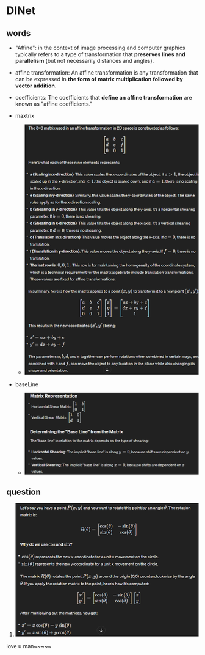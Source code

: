 # DINet

## words

- "Affine": in the context of image processing and computer graphics typically refers to a type of transformation that **preserves lines and parallelism** (but not necessarily distances and angles). 

- affine transformation: An affine transformation is any transformation that can be expressed in **the form of matrix multiplication followed by vector addition**.

- coefficients: The coefficients that **define an affine transformation** are known as "affine coefficients."

- maxtrix
  - ![Alt text](image.png)

- baseLine
  - ![Alt text](image-1.png)

## question

1. ![Alt text](image-2.png)

love u man~~~~~
